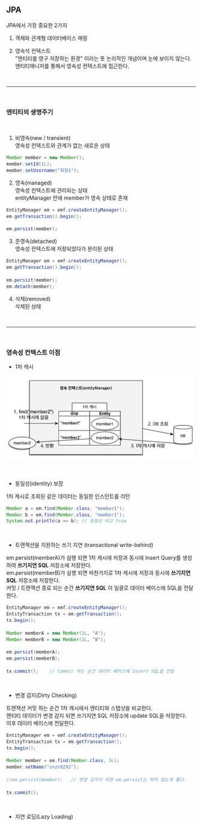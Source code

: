 ## JPA 
JPA에서 가장 중요한 2가지

1. 객체와 관계형 데이터베이스 매핑

2. 영속석 컨텍스트<br>
"엔티티를 영구 저장하는 환경" 이라는 뜻 논리적인 개념이며 눈에 보이지 않는다.<br>
엔티티매니저를 통해서 영속성 컨텍스트에 접근한다.<br>

<br>
<hr>
<br>

### 엔티티의 생명주기

<br>

1. 비영속(new / transient)<br>
영속성 컨텍스트와 관계가 없는 새로운 상태
```java
Member member = new Member();
member.setId(1L);
member.setUsername("회원1");
```

2. 영속(managed)<br>
영속성 컨텍스트에 관리되는 상태<br>
entityManager 안에 member가 영속 상태로 존재
```java
EntityManager em = emf.createEntityManager();
em.getTransaction().begin();

em.persist(member);
```


3. 준영속(detached)<br>
영속성 컨텍스트에 저장되었다가 분리된 상태
```java
EntityManager em = emf.createEntityManager();
em.getTransaction().begin();

em.persist(member);
em.detach(member);
```

4. 삭제(removed)<br>
삭제된 상태

<br>
<hr>
<br>

### 영속성 컨텍스트 이점
* 1차 캐시

![](img/2021-03-29_Jpa01.png)

<br>

* 동일성(identity) 보장

1차 캐시로 조회된 같은 데이터는 동일한 인스턴트를 리턴
```java
Member a = em.find(Member.class, "member1");
Member b = em.find(Member.class, "member1");
System.out.println(a == b); // 동일성 비교 true
```

<br>

* 트랜잭션을 지원하는 쓰기 지연 (transactional write-behind)

em.persist(memberA)가 실행 되면 1차 캐시에 저장과 동시에 Insert Query를 생성 하여 **쓰기지연 SQL** 저장소에 저장한다.<br>
em.persist(memberB)가 실행 되면 마찬가지로 1차 캐시에 저장과 동시에 **쓰기지연 SQL** 저장소에 저장한다.<br>
커밋 / 트랜잭션 종료 되는 순간 **쓰기지연 SQL** 이 일괄로 데이터 베이스에 SQL을 전달 한다.
```java
EntityManager em = emf.createEntityManager();
EntityTransaction tx = em.getTransaction();
tx.begin();

Member memberA = new Member(1L, "A");
Member memberB = new Member(1L, "B");

em.persist(memberA);
em.persist(memberB);

tx.commit();    // Commit 하는 순간 데이터 베이스에 Insert SQL을 전달
```
<br>

* 변경 감지(Dirty Checking)

트랜잭션 커밋 하는 순간 1차 캐시에서 엔티티와 스탭샷을 비교한다.<br>
엔티티 데이터가 변경 감지 되면 쓰기지연 SQL 저장소에 update SQL을 저장한다.<br>
이후 데이터 베이스에 전달한다.<br>

```java
EntityManager em = emf.createEntityManager();
EntityTransaction tx = em.getTransaction();
tx.begin();

Member member = em.find(Member.class, 1L);
member.setName("znzn9292");

//em.persist(member);   // 변경 감지가 되면 em.persist는 하지 않는게 좋다.

tx.commit();
```

<br>

* 지연 로딩(Lazy Loading)
